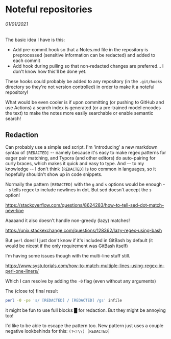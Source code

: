 # Noteful repositories

###### 01/01/2021

The basic idea I have is this:

- Add pre-commit hook so that a Notes.md file in the repository is preprocessed (sensitive information can be redacted) and added to each commit
- Add hook during pulling so that non-redacted changes are preferred... I don't know how this'll be done yet.

These hooks could probably be added to any repository (in the `.git/hooks` directory so they're not version controlled) in order to make it a noteful repository!

What would be even cooler is if upon committing (or pushing to GitHub and use Actions) a search index is generated (or a pre-trained model encodes the text) to make the notes more easily searchable or enable semantic search!

## Redaction

Can probably use a simple sed script. I'm 'introducing' a new markdown syntax of ` [REDACTED] ` -- namely because it's easy to make regex patterns for eager pair matching, and Typora (and other editors) do auto-pairing for curly braces, which makes it quick and easy to type. And -- to my knowledge -- I don't think ` [REDACTED] ` is too common in languages, so it hopefully shouldn't show up in code snippets.

Normally the pattern ` [REDACTED] ` with the `g` and `s` options would be enough -- `s` tells regex to include newlines in dot. But sed doesn't accept the `s` option!

https://stackoverflow.com/questions/8624283/how-to-tell-sed-dot-match-new-line

Aaaaand it also doesn't handle non-greedy (lazy) matches!

https://unix.stackexchange.com/questions/128362/lazy-regex-using-bash

But `perl` does! I just don't know if it's included in GitBash by default (it would be nicest if the only requirement was GitBash itself)

I'm having some issues though with the multi-line stuff still.

https://www.systutorials.com/how-to-match-multiple-lines-using-regex-in-perl-one-liners/

Which I can resolve by adding the `-0` flag (even without any arguments)

The (close to) final result

```bash
perl -0 -pe 's/ [REDACTED] / [REDACTED] /gs' infile
```

it might be fun to use full blocks █ for redaction. But they might be annoying too!

I'd like to be able to escape the pattern too. New pattern just uses a couple negative lookbehinds for this: `(?<!\\) [REDACTED] `

